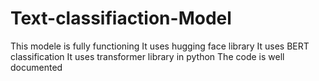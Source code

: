 # Text-classifiaction-Model
This modele is fully functioning 
It uses hugging face library
It uses BERT classification
It uses transformer library in python 
The code is well documented
